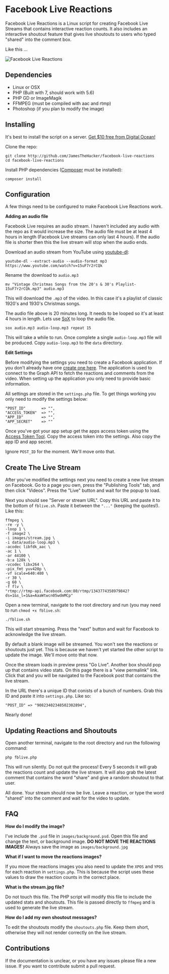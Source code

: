 Facebook Live Reactions
=======================

Facebook Live Reactions is a Linux script for creating Facebook Live Streams that contains interactive reaction counts. It also includes an interactive shoutout feature that gives live shoutouts to users who typed "shared" into the comment box.

Like this ...

![Facebook Live Reactions](http://i.imgur.com/Rm5JEOG.png)

Dependencies
------------

* Linux or OSX
* PHP (Built with 7, should work with 5.6)
* PHP GD or ImageMagik
* FFMPEG (must be compiled with aac and rtmp)
* Photoshop (if you plan to modify the image)

Installing
----------

It's best to install the script on a server. [Get $10 free from Digital Ocean!](https://m.do.co/c/dde4646baa31)

Clone the repo:

    git clone http://github.com/JamesTheHacker/facebook-live-reactions
    cd facebook-live-reactions

Install PHP dependencies ([Composer](https://getcomposer.org/) must be installed):

    composer install

Configuration
-------------

A few things need to be configured to make Facebook Live Reactions work.

**Adding an audio file**

Facebook Live requires an audio stream. I haven't included any audio with the repo as it would increase the size. The audio file must be at least 4 hours in length (Facebook Live streams can only last 4 hours). If the audio file is shorter then this the live stream will stop when the audio ends.

Download an audio stream from YouTube using [youtube-dl](https://github.com/rg3/youtube-dl):

    youtube-dl --extract-audio --audio-format mp3 https://www.youtube.com/watch?v=15uF7r2rCQk

Rename the download to `audio.mp3`

    mv "Vintage Christmas Songs from the 20's & 30's Playlist-15uF7r2rCQk.mp3" audio.mp3

This will download the `.mp3` of the video. In this case it's a playlist of classic 1920's and 1930's Christmas songs.

The audio file above is 20 minutes long. It needs to be looped so it's at least 4 hours in length. Lets use [SoX](http://sox.sourceforge.net/) to loop the audio file.

    sox audio.mp3 audio-loop.mp3 repeat 15

This will take a while to run. Once complete a single `audio-loop.mp3` file will be produced. Copy `audio-loop.mp3` to the `data` directory.

**Edit Settings**

Before modifying the settings you need to create a Facebook application. If you don't already have one [create one here](https://developers.facebook.com/apps/). The application is used to connect to the Graph API to fetch the reactions and comments from the video. When setting up the application you only need to provide basic information.

All settings are stored in the `settings.php` file. To get things working you only need to modify the settings below:

    "POST_ID"       => "",
    "ACCESS_TOKEN"  => "",
    "APP_ID"        => "",
    "APP_SECRET"    => ""

Once you've got your app setup get the apps access token using the [Access Token Tool](https://developers.facebook.com/tools/accesstoken/). Copy the access token into the settings. Also copy the app ID and app secret.

Ignore `POST_ID` for the moment. We'll move onto that.

Create The Live Stream
-----------------------

After you've modified the settings next you need to create a new live stream on Facebook. Go to a page you own, press the "Publishing Tools" tab, and then click "Videos". Press the "Live" button and wait for the popup to load.

Next you should see "Server or stream URL". Copy this URL and paste it to the bottom of `fblive.sh`. Paste it between the `"..."` (keeping the quotes!). Like this:

    ffmpeg \
    -re -y \
    -loop 1 \
    -f image2 \
    -i images/stream.jpg \
    -i data/audio-loop.mp3 \
    -acodec libfdk_aac \
    -ac 1 \
    -ar 44100 \
    -b:a 128k \
    -vcodec libx264 \
    -pix_fmt yuv420p \
    -vf scale=640:480 \
    -r 30 \
    -g 60 \
    -f flv \
    "rtmp://rtmp-api.facebook.com:80/rtmp/1343774358979842?ds=1&s_l=1&a=AaaWtwcn05wdmMCp"

Open a new terminal, navigate to the root directory and run (you may need to run `chmod +x fblive.sh`:

    ./fblive.sh

This will start streaming. Press the "next" button and wait for Facebook to acknowledge the live stream.

By default a blank image will be streamed. You won't see the reactions or shoutouts just yet. This is because we haven't yet started the other script to update the image. We'll move onto that now.

Once the stream loads in preview press "Go Live". Another box should pop up that contains video stats. On this page there is a "view permalink" link. Click that and you will be navigated to the Facebook post that contains the live stream.

In the URL there's a unique ID that conists of a bunch of numbers. Grab this ID and paste it into `settings.php`. Like so:

    "POST_ID" => "90823402348502302894",

Nearly done!

Updating Reactions and Shoutouts
--------------------------------

Open another terminal, navigate to the root directory and run the following command:

    php fblive.php

This will run silently. Do not quit the process! Every 5 seconds it will grab the reactions count and update the live stream. It will also grab the latest comment that contains the word "share" and give a random shoutout to that user.

All done. Your stream should now be live. Leave a reaction, or type the word "shared" into the comment and wait for the video to update.

FAQ
---

**How do I modify the image?**

I've include the `.psd` file in `images/background.psd`. Open this file and change the text, or background image. **DO NOT MOVE THE REACTIONS IMAGES!** Always save the image as `images/background.jpg`

**What if I want to move the reactions images?**

If you move the reactions images you also need to update the `XPOS` and `YPOS` for each reaction in `settings.php`. This is because the script uses these values to draw the reaction counts in the correct place.

**What is the stream.jpg file?**

Do not touch this file. The PHP script will modify this file to include the updated stats and shoutouts. This file is passed directly to `ffmpeg` and is used to generate the live stream.

**How do I add my own shoutout messages?**

To edit the shoutouts modify the `shoutouts.php` file. Keep them short, otherwise they will not render correctly on the live stream.

Contributions
-------------

If the documentation is unclear, or you have any issues please file a new issue. If you want to contribute submit a pull request.